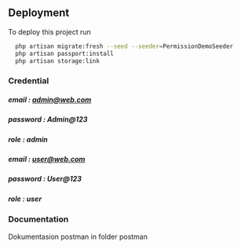 
## Deployment

To deploy this project run

```bash
  php artisan migrate:fresh --seed --seeder=PermissionDemoSeeder
  php artisan passport:install
  php artisan storage:link
```



### Credential


##### email : admin@web.com
##### password : Admin@123
##### role : admin

###

##### email : user@web.com
##### password : User@123
##### role : user

### Documentation
Dokumentasion postman in folder postman

